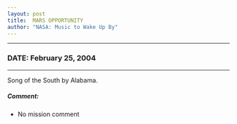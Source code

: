 ```yaml
---
layout: post
title:  MARS OPPORTUNITY
author: "NASA: Music to Wake Up By"
---
```


----
### DATE: February 25, 2004
----
Song of the South by Alabama.

##### Comment:
* No mission comment
